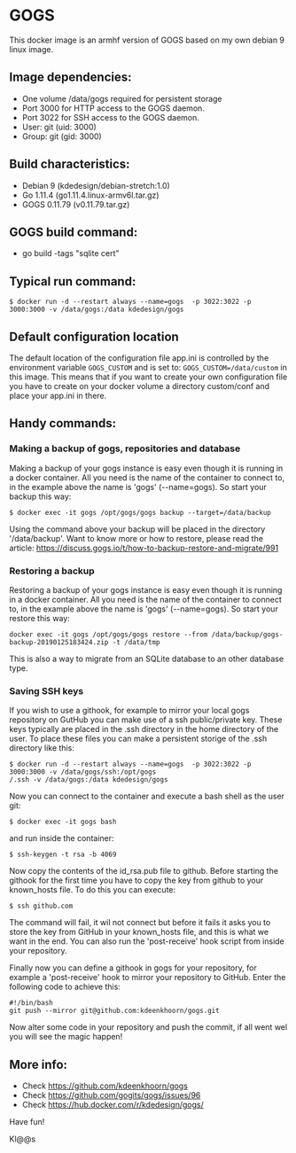 # GOGS
This docker image is an armhf version of GOGS based on my own debian 9 linux image.

## Image dependencies:
- One volume /data/gogs required for persistent storage
- Port 3000 for HTTP access to the GOGS daemon.
- Port 3022 for SSH access to the GOGS daemon.
- User: git (uid: 3000)
- Group: git (gid: 3000)


## Build characteristics:
- Debian 9 (kdedesign/debian-stretch:1.0)
- Go 1.11.4 (go1.11.4.linux-armv6l.tar.gz)
- GOGS 0.11.79 (v0.11.79.tar.gz)

## GOGS build command:
- go build -tags "sqlite cert"

## Typical run command:
```
$ docker run -d --restart always --name=gogs  -p 3022:3022 -p 3000:3000 -v /data/gogs:/data kdedesign/gogs
```

## Default configuration location
The default location of the configuration file app.ini is controlled by the environment variable `GOGS_CUSTOM` and is set to: `GOGS_CUSTOM=/data/custom` in this image.
This means that if you want to create your own configuration file you have to create on your docker volume a directory custom/conf and place your app.ini in there.

## Handy commands:
### Making a backup of gogs, repositories and database
Making a backup of your gogs instance is easy even though it is running in a docker container. All you need is the name of the container to connect to, in the example above the name is 'gogs' (--name=gogs). So start your backup this way:

```
$ docker exec -it gogs /opt/gogs/gogs backup --target=/data/backup
```
Using the command above your backup will be placed in the directory '/data/backup'.
Want to know more or how to restore, please read the article: https://discuss.gogs.io/t/how-to-backup-restore-and-migrate/991

### Restoring a backup
Restoring a backup of your gogs instance is easy even though it is running in a docker container. All you need is the name of the container to connect to, in the example above the name is 'gogs' (--name=gogs). So start your restore this way:
```
docker exec -it gogs /opt/gogs/gogs restore --from /data/backup/gogs-backup-20190125183424.zip -t /data/tmp
```
This is also a way to migrate from an SQLite database to an other database type. 

### Saving SSH keys
If you wish to use a githook, for example to mirror your local gogs repository on GutHub you can make use of a ssh public/private key. These keys typically are placed in the .ssh directory in the home directory of the user.
To place these files you can make a persistent storige of the .ssh directory like this:
```
$ docker run -d --restart always --name=gogs  -p 3022:3022 -p 3000:3000 -v /data/gogs/ssh:/opt/gogs
/.ssh -v /data/gogs:/data kdedesign/gogs
```
Now you can connect to the container and execute a bash shell as the user git:
```
$ docker exec -it gogs bash
```
and run inside the container:
```
$ ssh-keygen -t rsa -b 4069
```
Now copy the contents of the id_rsa.pub file to github.
Before starting the githook for the first time you have to copy the key from github to your known_hosts file.
To do this you can execute:
```
$ ssh github.com
```
The command will fail, it wil not connect but before it fails it asks you to store the key from GitHub in your known_hosts file, and this is what we want in the end.
You can also run the 'post-receive' hook script from inside your repository.

Finally now you can define a githook in gogs for your repository, for example a 'post-receive' hook to mirror your repository to GitHub. Enter the following code to achieve this:
```
#!/bin/bash
git push --mirror git@github.com:kdeenkhoorn/gogs.git
```
Now alter some code in your repository and push the commit, if all went wel you will see the magic happen!

## More info:
- Check https://github.com/kdeenkhoorn/gogs
- Check https://github.com/gogits/gogs/issues/96
- Check https://hub.docker.com/r/kdedesign/gogs/

Have fun!

Kl@@s

